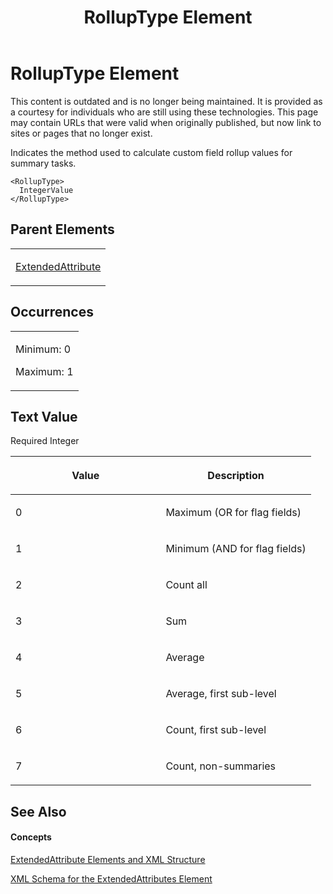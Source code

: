 ﻿---
title: RollupType Element
TOCTitle: RollupType Element
ms:assetid: 422ed965-01fe-45ec-8b7e-0a606b174c66
ms:mtpsurl: https://msdn.microsoft.com/en-us/library/Bb968480(v=office.12)
ms:contentKeyID: 13188172
ms.date: 05/05/2014
mtps_version: v=office.12
f1_keywords:
- RollupType element
---

# RollupType Element

This content is outdated and is no longer being maintained. It is provided as a courtesy for individuals who are still using these technologies. This page may contain URLs that were valid when originally published, but now link to sites or pages that no longer exist.

Indicates the method used to calculate custom field rollup values for summary tasks.

    <RollupType>
      IntegerValue
    </RollupType>

## Parent Elements

<table>
<colgroup>
<col style="width: 100%" />
</colgroup>
<tbody>
<tr class="odd">
<td><p><a href="bb968669(v=office.12).md">ExtendedAttribute</a></p></td>
</tr>
</tbody>
</table>

## Occurrences

<table>
<colgroup>
<col style="width: 100%" />
</colgroup>
<tbody>
<tr class="odd">
<td><p>Minimum: 0</p>
<p>Maximum: 1</p></td>
</tr>
</tbody>
</table>

## Text Value

Required Integer

<table>
<colgroup>
<col style="width: 50%" />
<col style="width: 50%" />
</colgroup>
<thead>
<tr class="header">
<th><p>Value</p></th>
<th><p>Description</p></th>
</tr>
</thead>
<tbody>
<tr class="odd">
<td><p>0</p></td>
<td><p>Maximum (OR for flag fields)</p></td>
</tr>
<tr class="even">
<td><p>1</p></td>
<td><p>Minimum (AND for flag fields)</p></td>
</tr>
<tr class="odd">
<td><p>2</p></td>
<td><p>Count all</p></td>
</tr>
<tr class="even">
<td><p>3</p></td>
<td><p>Sum</p></td>
</tr>
<tr class="odd">
<td><p>4</p></td>
<td><p>Average</p></td>
</tr>
<tr class="even">
<td><p>5</p></td>
<td><p>Average, first sub-level</p></td>
</tr>
<tr class="odd">
<td><p>6</p></td>
<td><p>Count, first sub-level</p></td>
</tr>
<tr class="even">
<td><p>7</p></td>
<td><p>Count, non-summaries</p></td>
</tr>
</tbody>
</table>

## See Also

#### Concepts

[ExtendedAttribute Elements and XML Structure](bb968579\(v=office.12\).md)

[XML Schema for the ExtendedAttributes Element](bb968705\(v=office.12\).md)

